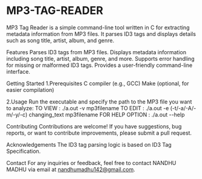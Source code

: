# MP3-TAG-READER
MP3 Tag Reader is a simple command-line tool written in C for extracting metadata information from MP3 files. It parses ID3 tags and displays details such as song title, artist, album, and genre.

Features
Parses ID3 tags from MP3 files.
Displays metadata information including song title, artist, album, genre, and more.
Supports error handling for missing or malformed ID3 tags.
Provides a user-friendly command-line interface.

Getting Started
1.Prerequisites
   C compiler (e.g., GCC)
   Make (optional, for easier compilation)

2.Usage
Run the executable and specify the path to the MP3 file you want to analyze:
TO VIEW :   ./a.out -v mp3filename
TO EDIT :   ./a.out -e (-t/-a/-A/-m/-y/-c) changing_text mp3filename
FOR HELP OPTION : ./a.out --help

Contributing
Contributions are welcome! If you have suggestions, bug reports, or want to contribute improvements, please submit a pull request.

Acknowledgements
The ID3 tag parsing logic is based on ID3 Tag Specification.

Contact
For any inquiries or feedback, feel free to contact NANDHU MADHU via email at nandhumadhu142@gmail.com.

    
